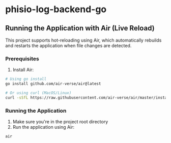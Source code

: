 # phisio-log-backend-go

## Running the Application with Air (Live Reload)

This project supports hot-reloading using Air, which automatically rebuilds and restarts the application when file changes are detected.

### Prerequisites

1. Install Air:

```bash
# Using go install
go install github.com/air-verse/air@latest

# Or using curl (MacOS/Linux)
curl -sSfL https://raw.githubusercontent.com/air-verse/air/master/install.sh | sh
```

### Running the Application

1. Make sure you're in the project root directory
2. Run the application using Air:

```bash
air
```

